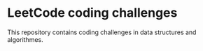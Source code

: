 # LeetCode coding challenges
This repository contains coding challenges in data structures and algorithmes.